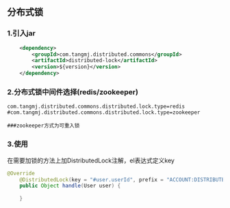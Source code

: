 ## 分布式锁

### 1.引入jar  
```xml
    <dependency>
        <groupId>com.tangmj.distributed.commons</groupId>
        <artifactId>distributed-lock</artifactId>
        <version>${version}</version>
    </dependency>
```
### 2.分布式锁中间件选择(redis/zookeeper)  
```properties
com.tangmj.distributed.commons.distributed.lock.type=redis  
#com.tangmj.distributed.commons.distributed.lock.type=zookeeper  

###zookeeper方式为可重入锁
```

### 3.使用  
在需要加锁的方法上加DistributedLock注解，el表达式定义key

```java
@Override
    @DistributedLock(key = "#user.userId", prefix = "ACCOUNT:DISTRIBUTEDLOCK:USER")
    public Object handle(User user) {
       
    }
```
